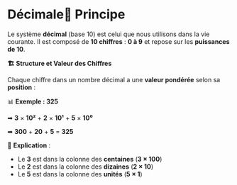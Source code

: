 # Décimale📌 **Principe**

Le système **décimal** (base 10) est celui que nous utilisons dans la vie courante. Il est composé de **10 chiffres** : **0 à 9** et repose sur les **puissances de 10**.



**🏗 Structure et Valeur des Chiffres**

Chaque chiffre dans un nombre décimal a une **valeur pondérée** selon sa **position** :

📊 **Exemple : 325**

➡ **3** × **10²** + **2** × **10¹** + **5** × **10⁰**

➡ **300** + **20** + **5** = **325**



📌 **Explication** :

- Le **3** est dans la colonne des **centaines** (**3 × 100**)
- Le **2** est dans la colonne des **dizaines** (**2 × 10**)
- Le **5** est dans la colonne des **unités** (**5 × 1**)


